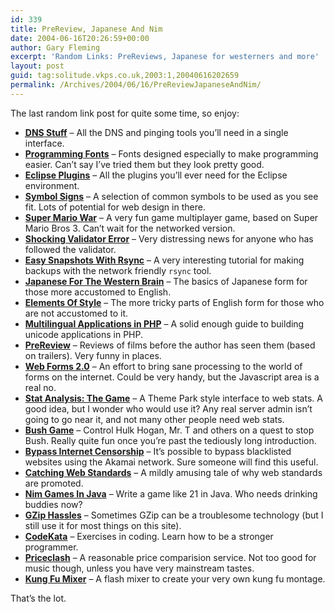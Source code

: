 ```yaml
---
id: 339
title: PreReview, Japanese And Nim
date: 2004-06-16T20:26:59+00:00
author: Gary Fleming
excerpt: 'Random Links: PreReviews, Japanese for westerners and more'
layout: post
guid: tag:solitude.vkps.co.uk,2003:1,20040616202659
permalink: /Archives/2004/06/16/PreReviewJapaneseAndNim/
---
```

The last random link post for quite some time, so enjoy:

  * **[<acronym title="Domain Name System">DNS</acronym> Stuff](http://www.dnsstuff.com/)** &#8211; All the DNS and pinging tools you&#8217;ll need in a single interface.
  * **[Programming Fonts](http://www.tactile3d.com/tristan/)** &#8211; Fonts designed especially to make programming easier. Can&#8217;t say I&#8217;ve tried them but they look pretty good.
  * **[Eclipse Plugins](http://www.eclipse-plugins.info/eclipse/index.jsp)** &#8211; All the plugins you&#8217;ll ever need for the Eclipse environment.
  * **[Symbol Signs](http://www.aiga.org/content.cfm?ContentAlias=symbolsigns)** &#8211; A selection of common symbols to be used as you see fit. Lots of potential for web design in there.
  * **[Super Mario War](http://jnrdev.weed-crew.net/smw/)** &#8211; A very fun game multiplayer game, based on Super Mario Bros 3. Can&#8217;t wait for the networked version.
  * **[Shocking Validator Error](http://lists.w3.org/Archives/Public/www-validator/2004May/0332.html)** &#8211; Very distressing news for anyone who has followed the validator.
  * **[Easy Snapshots With Rsync](http://www.mikerubel.org/computers/rsync_snapshots/)** &#8211; A very interesting tutorial for making backups with the network friendly `rsync` tool.
  * **[Japanese For The Western Brain](http://www.mindspring.com/~kimall/Japanese/)** &#8211; The basics of Japanese form for those more accustomed to English.
  * **[Elements Of Style](http://www.bartleby.com/141/)** &#8211; The more tricky parts of English form for those who are not accustomed to it.
  * **[Multilingual Applications in <acronym title="PHP Hypertext Processor">PHP</acronym>](http://www.randomchaos.com/document.php?source=php_and_unicode)** &#8211; A solid enough guide to building unicode applications in PHP.
  * **[PreReview](http://homepage.mac.com/joester5/prereview/)** &#8211; Reviews of films before the author has seen them (based on trailers). Very funny in places.
  * **[Web Forms 2.0](http://www.quirksmode.org/dom/webforms2.html)** &#8211; An effort to bring sane processing to the world of forms on the internet. Could be very handy, but the Javascript area is a real no.
  * **[Stat Analysis: The Game](http://wired.com/news/technology/0,1282,63767,00.html)** &#8211; A Theme Park style interface to web stats. A good idea, but I wonder who would use it? Any real server admin isn&#8217;t going to go near it, and not many other people need web stats.
  * **[Bush Game](http://www.emogame.com/bushgame.html)** &#8211; Control Hulk Hogan, Mr. T and others on a quest to stop Bush. Really quite fun once you&#8217;re past the tediously long introduction.
  * **[Bypass Internet Censorship](http://www.peacefire.org/bypass/Proxy/akamai.html)** &#8211; It&#8217;s possible to bypass blacklisted websites using the Akamai network. Sure someone will find this useful.
  * **[Catching Web Standards](http://westciv.typepad.com/dog_or_higher/2004/06/catching_web_st.html)** &#8211; A mildly amusing tale of why web standards are promoted.
  * **[Nim Games In Java](http://today.java.net/pub/a/today/2004/05/18/nim1.html)** &#8211; Write a game like 21 in Java. Who needs drinking buddies now?
  * **[GZip Hassles](http://philringnalda.com/blog/2004/06/gzip_well_sometimes_its_simple.php)** &#8211; Sometimes GZip can be a troublesome technology (but I still use it for most things on this site).
  * **[CodeKata](http://pragprog.com/pragdave/Practices/Kata)** &#8211; Exercises in coding. Learn how to be a stronger programmer.
  * **[Priceclash](http://www.priceclash.co.uk/)** &#8211; A reasonable price comparision service. Not too good for music though, unless you have very mainstream tastes.
  * **[Kung Fu Mixer](http://skop.com/brucelee/)** &#8211; A flash mixer to create your very own kung fu montage.

That&#8217;s the lot.